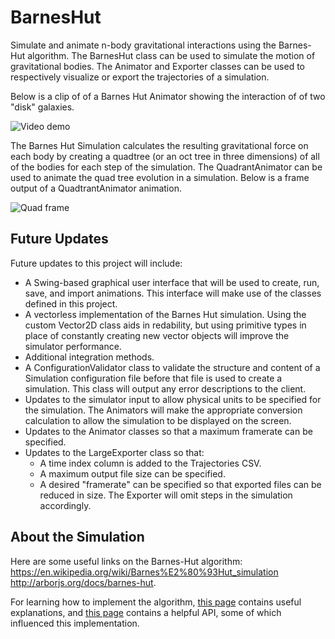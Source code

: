 # BarnesHut
Simulate and animate n-body gravitational interactions using the Barnes-Hut algorithm. The BarnesHut class can be used to simulate the motion of gravitational bodies. The Animator and Exporter classes can be used to respectively visualize or export the trajectories of a simulation.

Below is a clip of of a Barnes Hut Animator showing the interaction of of two "disk" galaxies.

![Video demo](https://user-images.githubusercontent.com/24996165/50474096-d1163900-097c-11e9-8167-066d7aeaf71f.gif)

The Barnes Hut Simulation calculates the resulting gravitational force on each body by creating a quadtree (or an oct tree in three dimensions) of all of the bodies for each step of the simulation. The QuadrantAnimator can be used to animate the quad tree evolution in a simulation. Below is a frame output of a QuadtrantAnimator animation.

![Quad frame](https://user-images.githubusercontent.com/24996165/50536586-38fe8800-0b13-11e9-8ac1-00ddbe1b2abd.PNG)

## Future Updates
Future updates to this project will include:
- A Swing-based graphical user interface that will be used to create, run, save, and import animations. This interface will make use of the classes defined in this project.
- A vectorless implementation of the Barnes Hut simulation. Using the custom Vector2D class aids in redability, but using primitive types in place of constantly creating new vector objects will improve the simulator performance.
- Additional integration methods.
- A ConfigurationValidator class to validate the structure and content of a Simulation configuration file before that file is used to create a simulation. This class will output any error descriptions to the client.
- Updates to the simulator input to allow physical units to be specified for the simulation. The Animators will make the appropriate conversion calculation to allow the simulation to be displayed on the screen.
- Updates to the Animator classes so that a maximum framerate can be specified.
- Updates to the LargeExporter class so that:
  - A time index column is added to the Trajectories CSV.
  - A maximum output file size can be specified.
  - A desired "framerate" can be specified so that exported files can be reduced in size. The Exporter will omit steps in the simulation accordingly.

## About the Simulation
Here are some useful links on the Barnes-Hut algorithm: 
https://en.wikipedia.org/wiki/Barnes%E2%80%93Hut_simulation 
http://arborjs.org/docs/barnes-hut.

For learning how to implement the algorithm, [this page](http://beltoforion.de/article.php?a=barnes-hut-galaxy-simulator) contains useful explanations, and [this page](http://www.cs.princeton.edu/courses/archive/fall03/cs126/assignments/barnes-hut.html) contains a helpful API, some of which influenced this implementation.
